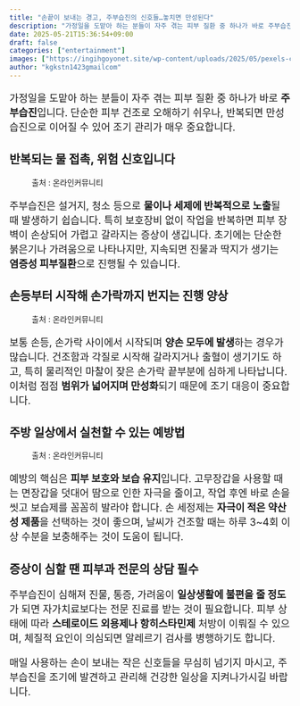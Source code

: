 ```yaml
---
title: "손끝이 보내는 경고, 주부습진의 신호들…놓치면 만성된다"
description: "가정일을 도맡아 하는 분들이 자주 겪는 피부 질환 중 하나가 바로 주부습진입니다. 단순한 피부 건조로 오해하기 쉬우나, 반복되면 만성 습진으로 이어질 수 있어 조기 관리가 매우 중요합니다."
date: 2025-05-21T15:36:54+09:00
draft: false
categories: ["entertainment"]
images: ["https://ingihgoyonet.site/wp-content/uploads/2025/05/pexels-cottonbro-4108670-768x1024.jpg", "https://ingihgoyonet.site/wp-content/uploads/2025/05/pexels-jibarofoto-2258248-1024x683.jpg", "https://ingihgoyonet.site/wp-content/uploads/2025/05/pexels-liliana-drew-9462195-683x1024.jpg"]
author: "kgkstn1423gmailcom"
---
```


<p style="font-size:18px">가정일을 도맡아 하는 분들이 자주 겪는 피부 질환 중 하나가 바로 <strong>주부습진</strong>입니다. 단순한 피부 건조로 오해하기 쉬우나, 반복되면 만성 습진으로 이어질 수 있어 조기 관리가 매우 중요합니다.</p> <h2 >반복되는 물 접촉, 위험 신호입니다</h2> <figure ><img src="https://ingihgoyonet.site/wp-content/uploads/2025/05/pexels-cottonbro-4108670-768x1024.jpg" alt="" style="aspect-ratio:16/9;object-fit:cover"/><figcaption >출처 : 온라인커뮤니티</figcaption></figure> <p style="font-size:18px">주부습진은 설거지, 청소 등으로 <strong>물이나 세제에 반복적으로 노출</strong>될 때 발생하기 쉽습니다. 특히 보호장비 없이 작업을 반복하면 피부 장벽이 손상되어 가렵고 갈라지는 증상이 생깁니다. 초기에는 단순한 붉은기나 가려움으로 나타나지만, 지속되면 진물과 딱지가 생기는 <strong>염증성 피부질환</strong>으로 진행될 수 있습니다.</p> <h2 >손등부터 시작해 손가락까지 번지는 진행 양상</h2> <figure ><img src="https://ingihgoyonet.site/wp-content/uploads/2025/05/pexels-jibarofoto-2258248-1024x683.jpg" alt="" style="aspect-ratio:16/9;object-fit:cover"/><figcaption >출처 : 온라인커뮤니티</figcaption></figure> <p style="font-size:18px">보통 손등, 손가락 사이에서 시작되며 <strong>양손 모두에 발생</strong>하는 경우가 많습니다. 건조함과 각질로 시작해 갈라지거나 출혈이 생기기도 하고, 특히 물리적인 마찰이 잦은 손가락 끝부분에 심하게 나타납니다. 이처럼 점점 <strong>범위가 넓어지며 만성화</strong>되기 때문에 조기 대응이 중요합니다.</p> <h2 >주방 일상에서 실천할 수 있는 예방법</h2> <figure ><img src="https://ingihgoyonet.site/wp-content/uploads/2025/05/pexels-liliana-drew-9462195-683x1024.jpg" alt="" style="aspect-ratio:16/9;object-fit:cover"/><figcaption >출처 : 온라인커뮤니티</figcaption></figure> <p style="font-size:18px">예방의 핵심은 <strong>피부 보호와 보습 유지</strong>입니다. 고무장갑을 사용할 때는 면장갑을 덧대어 땀으로 인한 자극을 줄이고, 작업 후엔 바로 손을 씻고 보습제를 꼼꼼히 발라야 합니다. 손 세정제는 <strong>자극이 적은 약산성 제품</strong>을 선택하는 것이 좋으며, 날씨가 건조할 때는 하루 3~4회 이상 수분을 보충해주는 것이 도움이 됩니다.</p> <h2 >증상이 심할 땐 피부과 전문의 상담 필수</h2> <p style="font-size:18px">주부습진이 심해져 진물, 통증, 가려움이 <strong>일상생활에 불편을 줄 정도</strong>가 되면 자가치료보다는 전문 진료를 받는 것이 필요합니다. 피부 상태에 따라 <strong>스테로이드 외용제나 항히스타민제</strong> 처방이 이뤄질 수 있으며, 체질적 요인이 의심되면 알레르기 검사를 병행하기도 합니다.</p> <p style="font-size:18px">매일 사용하는 손이 보내는 작은 신호들을 무심히 넘기지 마시고, 주부습진을 조기에 발견하고 관리해 건강한 일상을 지켜나가시길 바랍니다.</p>